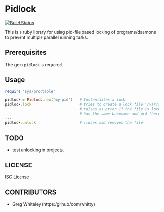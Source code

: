 # Pidlock

[![Build Status](https://travis-ci.org/abangratz/pidlock.png?branch=master)](https://travis-ci.org/abangratz/pidlock)

This is a ruby library for using pid-file based locking of programs/daemons to prevent multiple parallel running tasks.

## Prerequisites

The gem ``pidlock`` is required.

## Usage

```ruby
require 'sys/proctable'

pidlock = Pidlock.new('my.pid')   # Instantiates a lock
pidlock.lock                      # tries to create a lock file '/var/run/my.pid';
                                  # raises an error if the file is locked or a program exists that
                                  # has the same basename and pid (here: 'my')
...
pidlock.unlock                    # closes and removes the file
```

## TODO

* test unlocking in projects.


## LICENSE

[ISC License](LICENSE)


## CONTRIBUTORS

  - Greg Whiteley (https:/github/com/whitty)
